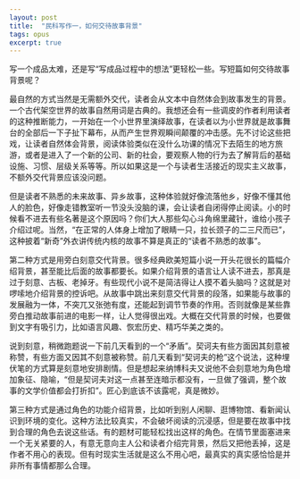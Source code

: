 ```yaml
---
layout: post
title:  "民科写作一，如何交待故事背景"
tags: opus
excerpt: true
---
```


写一个成品太难，还是写“写成品过程中的想法”更轻松一些。写短篇如何交待故事背景呢？

最自然的方式当然是无需额外交代，读者会从文本中自然体会到故事发生的背景。一个古代架空世界的故事自然用词是古典的。我想还会有一些调皮的作者利用读者的这种推断能力，一开始在一个小世界里演绎故事，在读者以为小世界就是故事舞台的全部后一下子扯下幕布，从而产生世界观瞬间颠覆的冲击感。先不讨论这些把戏，让读者自然体会背景，阅读体验类似在没什么功课的情况下去陌生的地方旅游，或者是进入了一个新的公司、新的社会，要观察人物的行为去了解背后的基础设施、习惯、层级关系等等。所以如果这是一个与读者生活接近的现实主义故事，不额外交代背景应该没问题。

但是读者不熟悉的未来故事、异乡故事，这种体验就好像流落他乡，好像不懂其他人的脸色，好像走错教室听一节没头没脑的课，会让读者自闭得停止阅读。小的时候看不进去有些名著是这个原因吗？你们大人那些勾心斗角绵里藏针，谁给小孩子介绍过呢。当然，“在正常的人体身上增加了眼睛一只，拉长颈子的二三尺而已”，这种披着“新奇”外衣讲传统内核的故事不算是真正的“读者不熟悉的故事”。

第二种方式是用旁白刻意交代背景。很多经典欧美短篇小说一开头花很长的篇幅介绍背景，甚至能比后面的故事都要长。如果介绍背景的语言让人读不进去，那真是过于刻意、古板、老掉牙。有些现代小说不是简洁得让人摸不着头脑吗？这就是对啰嗦地介绍背景的控诉吧。从故事中跳出来刻意交代背景的段落，如果能与故事的发展融为一体，不突兀又张弛有度，还能起到调节节奏的作用。否则就像是某些靠旁白推动故事前进的电影一样，让人觉得很出戏。大概在交代背景的时候，也要做到文字有吸引力，比如语言风趣、恢宏历史、精巧华美之类的。

说到刻意，稍微跑题说一下前几天看到的一个“矛盾”。契诃夫有些方面因其刻意被称赞，有些方面又因其不刻意被称赞。前几天看到“契诃夫的枪”这个说法，这种埋伏笔的方式算是刻意地安排剧情。但是想起来纳博科夫又说他不会刻意地为角色增加象征、隐喻，“但是契诃夫对这一点甚至连暗示都没有，一旦做了强调，整个故事的文学价值都会打折扣”。匠心到底该不该露呢，真是微妙。

第三种方式是通过角色的功能介绍背景，比如听到别人闲聊、逛博物馆、看新闻认识到环境的变化。这种方法比较真实，不会破坏阅读的沉浸感，但是要在故事中找到合理的角色去说这些话。有的题材可能轻松找出这样的角色。在情节里面塞进来一个无关紧要的人，有意无意向主人公和读者介绍完背景，然后又把他丢掉，这是作者不用心的表现。但有时现实生活就是这么不用心吧，最真实的真实感恰恰是并非所有事情都那么合理。